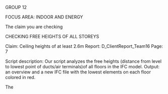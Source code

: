 GROUP 12

FOCUS AREA: INDOOR AND ENERGY

The claim you are checking

CHECKING FREE HEIGHTS OF ALL STOREYS

Claim: Ceiling heights of at least 2.6m Report: D_ClientReport_Team16 Page: 7

Script description: Our script analyzes the free heights (distance from level to lowest point of ducts/air terminals)of all floors in the IFC model. Output: an overview and a new IFC file with the lowest elements on each floor colored in red.

The